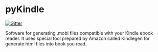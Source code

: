 # pyKindle

[![Gitter](https://badges.gitter.im/Join%20Chat.svg)](https://gitter.im/Fajkowsky/pyKindle?utm_source=badge&utm_medium=badge&utm_campaign=pr-badge&utm_content=badge)

Software for generating .mobi files compatible with your Kindle ebook reader. 
It uses special tool prepared by Amazon called Kindlegen for generate html files into book you read.